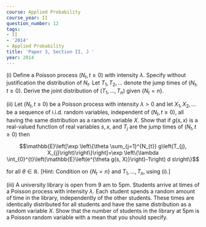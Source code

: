```yaml
---
course: Applied Probability
course_year: II
question_number: 12
tags:
- II
- '2014'
- Applied Probability
title: 'Paper 3, Section II, J '
year: 2014
---
```




(i) Define a Poisson process $\left(N_{t}, t \geqslant 0\right)$ with intensity $\lambda$. Specify without justification the distribution of $N_{t}$. Let $T_{1}, T_{2}, \ldots$ denote the jump times of $\left(N_{t}, t \geqslant 0\right)$. Derive the joint distribution of $\left(T_{1}, \ldots, T_{n}\right)$ given $\left\{N_{t}=n\right\}$.

(ii) Let $\left(N_{t}, t \geqslant 0\right)$ be a Poisson process with intensity $\lambda>0$ and let $X_{1}, X_{2}, \ldots$ be a sequence of i.i.d. random variables, independent of $\left(N_{t}, t \geqslant 0\right)$, all having the same distribution as a random variable $X$. Show that if $g(s, x)$ is a real-valued function of real variables $s, x$, and $T_{j}$ are the jump times of $\left(N_{t}, t \geqslant 0\right)$ then

$$\mathbb{E}\left[\exp \left\{\theta \sum_{j=1}^{N_{t}} g\left(T_{j}, X_{j}\right)\right\}\right]=\exp \left\{\lambda \int_{0}^{t}\left(\mathbb{E}\left(e^{\theta g(s, X)}\right)-1\right) d s\right\}$$

for all $\theta \in \mathbb{R}$. [Hint: Condition on $\left\{N_{t}=n\right\}$ and $T_{1}, \ldots, T_{n}$, using (i).]

(iii) A university library is open from 9 am to $5 \mathrm{pm}$. Students arrive at times of a Poisson process with intensity $\lambda$. Each student spends a random amount of time in the library, independently of the other students. These times are identically distributed for all students and have the same distribution as a random variable $X$. Show that the number of students in the library at $5 \mathrm{pm}$ is a Poisson random variable with a mean that you should specify.